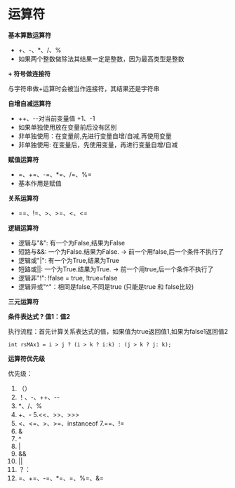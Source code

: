 # 运算符

**基本算数运算符**

* \+、-、\*、/、%
* 如果两个整数做除法其结果一定是整数，因为最高类型是整数

**+ 符号做连接符**

与字符串做+运算时会被当作连接符，其结果还是字符串

**自增自减运算符**

* \++、--对当前变量值 +1、-1
* 如果单独使用放在变量前后没有区别
* 非单独使用：在变量前,先进行变量自增/自减,再使用变量
* 非单独使用: 在变量后，先使用变量，再进行变量自增/自减

**赋值运算符**

* \=、+=、-=、\*=、/=、%=
* 基本作用是赋值

**关系运算符**

* \==、!=、>、>=、<、<=

**逻辑运算符**

* 逻辑与"&": 有一个为False,结果为False
* 短路与&&: 一个为False.结果为False. -> 前一个用false,后一个条件不执行了
* 逻辑或"|": 有一个为True,结果为True
* 短路或||: 一个为True.结果为True. -> 前一个用true,后一个条件不执行了
* 逻辑非"!": !false = true, !true=false
* 逻辑异或"^"：相同是false,不同是true (只能是true 和 false比较)

**三元运算符**

**条件表达式 ? 值1：值2**

执行流程：首先计算关系表达式的值，如果值为true返回值1,如果为false1返回值2

```
int rsMAx1 = i > j ? (i > k ? i:k) : (j > k ? j: k);
```

**运算符优先级**

优先级：

1. （）
2. ！、-、++、--
3. \*、/、%
4. \+、- 5.<<、>>、>>>
5. <、<=、>、>=、instanceof 7.==、!=
6. &
7. ^
8. |
9. &&
10. ||
11. ？：
12. \=、+=、-=、\*=、=、%=、&=
